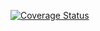 [![Coverage Status](https://coveralls.io/repos/github/matilei/software_testing_course_test/badge.svg?branch=main)](https://coveralls.io/github/matilei/software_testing_course_test?branch=main)
